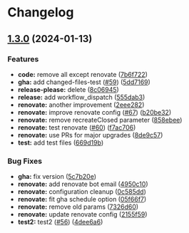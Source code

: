 # Changelog

## [1.3.0](https://github.com/ruzickap/gha-test/compare/v1.2.0...v1.3.0) (2024-01-13)


### Features

* **code:** remove all except renovate ([7b6f722](https://github.com/ruzickap/gha-test/commit/7b6f722cc0a770245396dd6fb53069b616c33c06))
* **gha:** add changed-files-test ([#59](https://github.com/ruzickap/gha-test/issues/59)) ([5dd7169](https://github.com/ruzickap/gha-test/commit/5dd71698146b77fc358da863147a33d3a94345a2))
* **release-please:** delete ([8c06945](https://github.com/ruzickap/gha-test/commit/8c06945729c1acd86758d347a85ee4823289d54f))
* **release:** add workflow_dispatch ([555dab3](https://github.com/ruzickap/gha-test/commit/555dab36ab1defdf79086f03cb5bb939e327c909))
* **renovate:** another improvement ([2eee282](https://github.com/ruzickap/gha-test/commit/2eee28226197cb91695e694f7b409d3912776faf))
* **renovate:** improve renovate config ([#67](https://github.com/ruzickap/gha-test/issues/67)) ([b20be32](https://github.com/ruzickap/gha-test/commit/b20be3249046711ac851375be66ea90ba41c2439))
* **renovate:** remove recreateClosed parameter ([858ebee](https://github.com/ruzickap/gha-test/commit/858ebeee452f43c540c9ecbfae2cc0836661710c))
* **renovate:** test renovate ([#60](https://github.com/ruzickap/gha-test/issues/60)) ([f7ac706](https://github.com/ruzickap/gha-test/commit/f7ac706a39ba0f4b66b10a7fa6424516a8aacc41))
* **renovate:** use PRs for major upgrades ([8de9c57](https://github.com/ruzickap/gha-test/commit/8de9c57a2fcef5b73645bc9166d9f8d52dcc5dd4))
* **test:** add test files ([669d19b](https://github.com/ruzickap/gha-test/commit/669d19bc7295937f2e6e75af2afb961bd6276e15))


### Bug Fixes

* **gha:** fix version ([5c7b20e](https://github.com/ruzickap/gha-test/commit/5c7b20e74ef910ee67c31240b21b167a8bd21050))
* **renovate:** add renovate bot email ([4950c10](https://github.com/ruzickap/gha-test/commit/4950c10d73773888e1afd34b267b5d6dd73aa3d7))
* **renovate:** configuration cleanup ([0c585dd](https://github.com/ruzickap/gha-test/commit/0c585dd928bedbe07c8afff00e353e007344dd93))
* **renovate:** fit gha schedule option ([05f66f7](https://github.com/ruzickap/gha-test/commit/05f66f7f571ad78d1a37cd911cd42ae28c5c07c4))
* **renovate:** remove old params ([7326d60](https://github.com/ruzickap/gha-test/commit/7326d60ffe4656756944c70c2328fdbce783ec94))
* **renovate:** update renovate config ([2155f59](https://github.com/ruzickap/gha-test/commit/2155f59f30e3e4b1b9c7c5389d74305fdb8d487f))
* **test2:** test2 ([#56](https://github.com/ruzickap/gha-test/issues/56)) ([4dee6a6](https://github.com/ruzickap/gha-test/commit/4dee6a68dd5a9f1abd39e92994d59d94e7e6543f))
